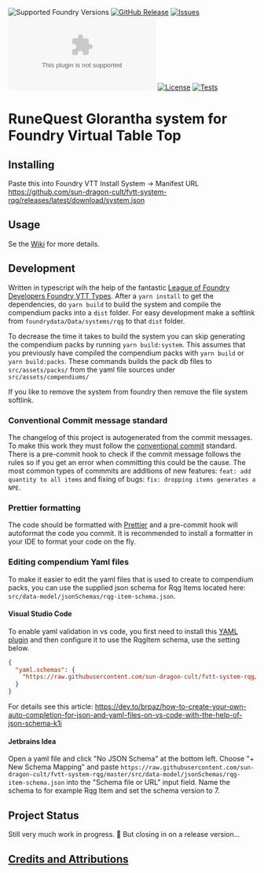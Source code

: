 ![Supported Foundry Versions](https://img.shields.io/endpoint?url=https://foundryshields.com/version?url=https://github.com/wakeand/fvtt-system-rqg/releases/latest/download/system.json)
[![GitHub Release](https://img.shields.io/github/release/wakeand/fvtt-system-rqg)]()
[![Issues](https://img.shields.io/github/issues-raw/wakeand/fvtt-system-rqg?maxAge=25000)](https://github.com/wakeand/fvtt-system-rqg/issues)
![Latest Release Download Count](https://img.shields.io/github/downloads/wakeand/fvtt-system-rqg/latest/rqg.zip)
[![License](https://img.shields.io/badge/License-Apache_2.0-blue.svg)](https://github.com/wakeand/fvtt-module-reverseinitiativeorder/blob/master/LICENSE)
[![Tests](https://github.com/sun-dragon-cult/fvtt-system-rqg/actions/workflows/test.yml/badge.svg)](https://github.com/sun-dragon-cult/fvtt-system-rqg/actions/workflows/test.yml)

# RuneQuest Glorantha system for Foundry Virtual Table Top

## Installing
Paste this into Foundry VTT Install System -> Manifest URL
https://github.com/sun-dragon-cult/fvtt-system-rqg/releases/latest/download/system.json

## Usage

Se the [Wiki](https://github.com/sun-dragon-cult/fvtt-system-rqg/wiki) for more details.

## Development

Written in typescript wih the help of the fantastic [League of Foundry Developers Foundry VTT Types](https://github.com/League-of-Foundry-Developers/foundry-vtt-types).
After a `yarn install` to get the dependencies, do `yarn build` to build the system and compile the compendium packs into a `dist` folder. 
For easy development make a softlink from `foundrydata/Data/systems/rqg` to that `dist` folder.

To decrease the time it takes to build the system you can skip generating the compendium packs by running `yarn build:system`. 
This assumes that you previously have compiled the compendium packs with `yarn build` or `yarn build:packs`. 
These commands builds the pack db files to `src/assets/packs/` from the yaml file sources under `src/assets/compendiums/`

If you like to remove the system from foundry then remove the file system softlink.

### Conventional Commit message standard
The changelog of this project is autogenerated from the commit messages. To make this work they must follow the [conventional commit](https://www.conventionalcommits.org/) 
standard. There is a pre-commit hook to check if the commit message follows the rules so if you get an error when committing this could be the cause.
The most common types of commmits are additions of new features: `feat: add quantity to all items`
and fixing of bugs: `fix: dropping items generates a NPE`.

### Prettier formatting
The code should be formatted with [Prettier](https://prettier.io/) and a pre-commit hook will autoformat the code you commit. It is recommended to
install a formatter in your IDE to format your code on the fly.

### Editing compendium Yaml files
To make it easier to edit the yaml files that is used to create to compendium packs, you can
use the supplied json schema for Rqg Items located here: `src/data-model/jsonSchemas/rqg-item-schema.json`.

#### Visual Studio Code
To enable yaml validation in vs code, you first need to install this [YAML plugin](https://marketplace.visualstudio.com/items?itemName=redhat.vscode-yaml)
and then configure it to use the RqgItem schema, use the setting below.
```json
{
  "yaml.schemas": {
    "https://raw.githubusercontent.com/sun-dragon-cult/fvtt-system-rqg/master/src/data-model/jsonSchemas/rqg-item-schema.json": ".yaml"
  }
}
```
For details see this article: https://dev.to/brpaz/how-to-create-your-own-auto-completion-for-json-and-yaml-files-on-vs-code-with-the-help-of-json-schema-k1i

#### Jetbrains Idea
Open a yaml file and click "No JSON Schema" at the bottom left. Choose "+ New Schema Mapping" and paste `https://raw.githubusercontent.com/sun-dragon-cult/fvtt-system-rqg/master/src/data-model/jsonSchemas/rqg-item-schema.json`
into the "Schema file or URL" input field. Name the schema  to for example Rqg Item and set the schema 
version to 7.




## Project Status

Still very much work in progress. 🚧 But closing in on a release version...


## [Credits and Attributions](docs/credits.md)
